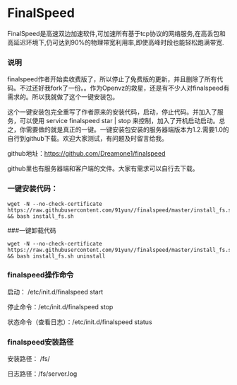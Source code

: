 # FinalSpeed
FinalSpeed是高速双边加速软件,可加速所有基于tcp协议的网络服务,在高丢包和高延迟环境下,仍可达到90%的物理带宽利用率,即使高峰时段也能轻松跑满带宽.


### 说明


finalspeed作者开始卖收费版了，所以停止了免费版的更新，并且删除了所有代码。不过还好我fork了一份。。作为Openvz的救星，还是有不少人对finalspeed有需求的。所以我就做了这个一键安装包。

这个一键安装包完全重写了作者原来的安装代码，启动，停止代码。并加入了服务，可以使用 service finalspeed star | stop 来控制，加入了开机启动启动。总之，你需要做的就是真正的一键。一键安装包安装的服务器端版本为1.2.需要1.0的自行到github下载。欢迎大家测试，有问题及时留言给我。

github地址：https://github.com/Dreamone1/finalspeed

github里也有服务器端和客户端的文件。大家有需求可以自行去下载。


### 一键安装代码：
```
wget -N --no-check-certificate https://raw.githubusercontent.com/91yun//finalspeed/master/install_fs.sh && bash install_fs.sh
```
###一键卸载代码
```
wget -N --no-check-certificate https://raw.githubusercontent.com/91yun//finalspeed/master/install_fs.sh && bash install_fs.sh uninstall
```
### finalspeed操作命令

启动： /etc/init.d/finalspeed start

停止命令：/etc/init.d/finalspeed stop

状态命令（查看日志）：/etc/init.d/finalspeed status

### finalspeed安装路径

安装路径： /fs/

日志路径：/fs/server.log

